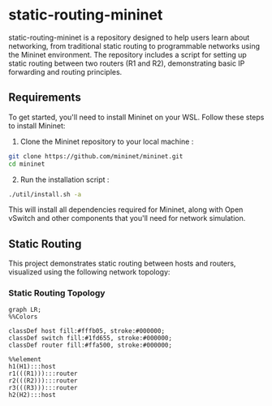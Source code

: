 # static-routing-mininet

static-routing-mininet is a repository designed to help users learn about networking, from traditional static routing to programmable networks using the Mininet environment. The repository includes a script for setting up static routing between two routers (R1 and R2), demonstrating basic IP forwarding and routing principles.

## Requirements
To get started, you'll need to install Mininet on your WSL. Follow these steps to install Mininet:

1.  Clone the Mininet repository to your local machine :
```bash
git clone https://github.com/mininet/mininet.git
cd mininet
```

2. Run the installation script :
```bash
./util/install.sh -a
```

This will install all dependencies required for Mininet, along with Open vSwitch and other components that you'll need for network simulation.

## Static Routing
This project demonstrates static routing between hosts and routers, visualized using the following network topology:

### Static Routing Topology

```mermaid
graph LR;
%%Colors

classDef host fill:#fffb05, stroke:#000000;
classDef switch fill:#1fd655, stroke:#000000;
classDef router fill:#ffa500, stroke:#000000;

%%element
h1(H1):::host
r1(((R1))):::router
r2(((R2))):::router
r3(((R3))):::router
h2(H2):::host

```
